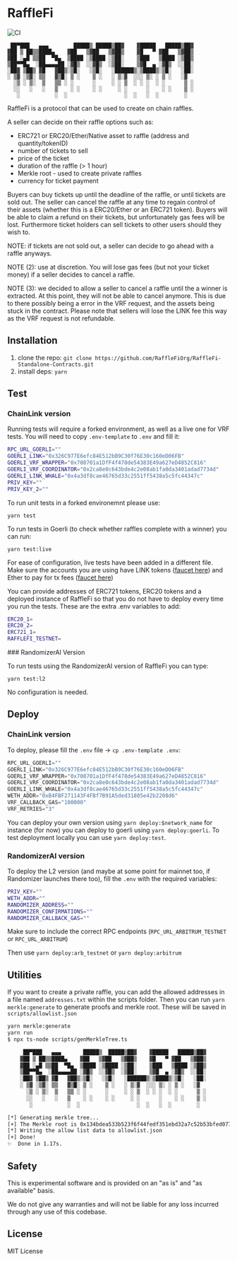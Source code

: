# RaffleFi

![CI](https://github.com/RaffleFiOrg/RaffleFi-Standalone-Contracts/actions/workflows/contracts.yml/badge.svg)

```
 ██▀███   ▄▄▄        █████▒ █████▒██▓    ▓█████   █████▒██▓
▓██ ▒ ██▒▒████▄    ▓██   ▒▓██   ▒▓██▒    ▓█   ▀ ▓██   ▒▓██▒
▓██ ░▄█ ▒▒██  ▀█▄  ▒████ ░▒████ ░▒██░    ▒███   ▒████ ░▒██▒
▒██▀▀█▄  ░██▄▄▄▄██ ░▓█▒  ░░▓█▒  ░▒██░    ▒▓█  ▄ ░▓█▒  ░░██░
░██▓ ▒██▒ ▓█   ▓██▒░▒█░   ░▒█░   ░██████▒░▒████▒░▒█░   ░██░
░ ▒▓ ░▒▓░ ▒▒   ▓▒█░ ▒ ░    ▒ ░   ░ ▒░▓  ░░░ ▒░ ░ ▒ ░   ░▓  
  ░▒ ░ ▒░  ▒   ▒▒ ░ ░      ░     ░ ░ ▒  ░ ░ ░  ░ ░      ▒ ░
  ░░   ░   ░   ▒    ░ ░    ░ ░     ░ ░      ░    ░ ░    ▒ ░
   ░           ░  ░                  ░  ░   ░  ░        ░  
```

RaffleFi is a protocol that can be used to create on chain raffles. 

A seller can decide on their raffle options such as:

* ERC721 or ERC20/Ether/Native asset to raffle (address and quantity/tokenID)
* number of tickets to sell
* price of the ticket
* duration of the raffle (> 1 hour)
* Merkle root - used to create private raffles
* currency for ticket payment

Buyers can buy tickets up until the deadline of the raffle, or until tickets are sold out. The seller can cancel the raffle at any time to regain control of their assets (whether this is a ERC20/Ether or an ERC721 token). Buyers will be able to claim a refund on their tickets, but unfortunately gas fees will be lost. Furthermore ticket holders can sell tickets to other users should they wish to. 

NOTE: if tickets are not sold out, a seller can decide to go ahead with a raffle anyways.

NOTE (2): use at discretion. You will lose gas fees (but not your ticket money) if a seller decides to cancel a raffle. 

NOTE (3): we decided to allow a seller to cancel a raffle until the a winner is extracted. At this point, they will not be able to cancel anymore. This is due to there possibly being a error in the VRF request, and the assets being stuck in the contract. Please note that sellers will lose the LINK fee this way as the VRF request is not refundable.

## Installation

1. clone the repo: `git clone https://github.com/RaffleFiOrg/RaffleFi-Standalone-Contracts.git`
2. install deps: `yarn`

## Test

### ChainLink version 

Running tests will require a forked environment, as well as a live one for VRF tests. You will need to copy `.env-template` to `.env` and fill it:

```bash
RPC_URL_GOERLI=""
GOERLI_LINK="0x326C977E6efc84E512bB9C30f76E30c160eD06FB"
GOERLI_VRF_WRAPPER="0x708701a1DfF4f478de54383E49a627eD4852C816"
GOERLI_VRF_COORDINATOR="0x2ca8e0c643bde4c2e08ab1fa0da3401adad7734d"
GOERLI_LINK_WHALE="0x4a3df8cae46765d33c2551ff5438a5c5fc44347c"
PRIV_KEY=""
PRIV_KEY_2=""
```

To run unit tests in a forked environemnt please use:

`yarn test`

To run tests in Goerli (to check whether raffles complete with a winner) you can run:

`yarn test:live`

For ease of configuration, live tests have been added in a different file. Make sure the accounts you are using have LINK tokens ([faucet here](https://faucets.chain.link/)) and Ether to pay for tx fees ([faucet here](https://goerlifaucet.com/))

You can provide addresses of ERC721 tokens, ERC20 tokens and a deployed instance of RaffleFi so that you do not have to deploy every time you run the tests. These are the extra .env variables to add:

```bash
ERC20_1=
ERC20_2=
ERC721_1=
RAFFLEFI_TESTNET=
```

### RandomizerAI Version 

To run tests using the RandomizerAI version of RaffleFi you can type: 

`yarn test:l2`

No configuration is needed.

## Deploy

### ChainLink version 

To deploy, please fill the `.env` file -> `cp .env-template .env`:

```js
RPC_URL_GOERLI=""
GOERLI_LINK="0x326C977E6efc84E512bB9C30f76E30c160eD06FB"
GOERLI_VRF_WRAPPER="0x708701a1DfF4f478de54383E49a627eD4852C816"
GOERLI_VRF_COORDINATOR="0x2ca8e0c643bde4c2e08ab1fa0da3401adad7734d"
GOERLI_LINK_WHALE="0x4a3df8cae46765d33c2551ff5438a5c5fc44347c"
WETH_ADDR="0xB4FBF271143F4FBf7B91A5ded31805e42b2208d6"
VRF_CALLBACK_GAS="100000"
VRF_RETRIES="3"
```

You can deploy your own version using `yarn deploy:$network_name` for instance (for now) you can deploy to goerli using `yarn deploy:goerli`. To test deployment locally you can use `yarn deploy:test`.

### RandomizerAI version 

To deploy the L2 version (and maybe at some point for mainnet too, if Randomizer launches there too), fill the `.env` with the required variables:

```bash 
PRIV_KEY=""
WETH_ADDR=""
RANDOMIZER_ADDRESS=""
RANDOMIZER_CONFIRMATIONS=""
RANDOMIZER_CALLBACK_GAS=""
```

Make sure to include the correct RPC endpoints (`RPC_URL_ARBITRUM_TESTNET` or `RPC_URL_ARBITRUM`)

Then use `yarn deploy:arb_testnet` or `yarn deploy:arbitrum`

## Utilities

If you want to create a private raffle, you can add the allowed addresses in a file named `addresses.txt` within the scripts folder. Then you can run `yarn merkle:generate` to generate proofs and merkle root. These will be saved in `scripts/allowlist.json`

```bash
yarn merkle:generate
yarn run 
$ npx ts-node scripts/genMerkleTree.ts

     ██▀███   ▄▄▄       █████▒  █████▒██▓    ▓█████   █████▒██▓
    ▓██ ▒ ██▒▒████▄    ▓██   ▒▓██   ▒▓██▒    ▓█   ▀ ▓██   ▒▓██▒
    ▓██ ░▄█ ▒▒██  ▀█▄  ▒████ ░▒████ ░▒██░    ▒███   ▒████ ░▒██▒
    ▒██▀▀█▄  ░██▄▄▄▄██ ░▓█▒  ░░▓█▒  ░▒██░    ▒▓█  ▄ ░▓█▒  ░░██░
    ░██▓ ▒██▒ ▓█   ▓██▒░▒█░   ░▒█░   ░██████▒░▒████▒░▒█░   ░██░
    ░ ▒▓ ░▒▓░ ▒▒   ▓▒█░ ▒ ░    ▒ ░   ░ ▒░▓  ░░░ ▒░ ░ ▒ ░   ░▓
      ░▒ ░ ▒░  ▒   ▒▒ ░ ░      ░     ░ ░ ▒  ░ ░ ░  ░ ░      ▒ ░
      ░░   ░   ░   ▒    ░ ░    ░ ░     ░ ░      ░    ░ ░    ▒ ░
       ░           ░  ░                  ░  ░   ░  ░        ░

[*] Generating merkle tree...
[+] The Merkle root is 0x134bdea533b523f6f44fedf351ebd32a7c52b53bfed077c944cc6b48a594b4b6
[*] Writing the allow list data to allowlist.json
[+] Done!
✨  Done in 1.17s.
```

## Safety

This is experimental software and is provided on an "as is" and "as available" basis.

We do not give any warranties and will not be liable for any loss incurred through any use of this codebase.

## License 

MIT License
